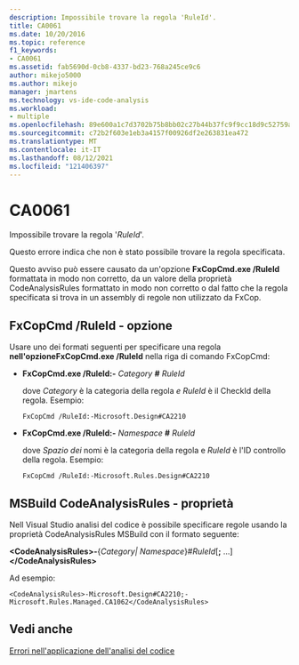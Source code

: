 ```yaml
---
description: Impossibile trovare la regola 'RuleId'.
title: CA0061
ms.date: 10/20/2016
ms.topic: reference
f1_keywords:
- CA0061
ms.assetid: fab5690d-0cb8-4337-bd23-768a245ce9c6
author: mikejo5000
ms.author: mikejo
manager: jmartens
ms.technology: vs-ide-code-analysis
ms.workload:
- multiple
ms.openlocfilehash: 89e600a1c7d3702b75b8bb02c27b44b37fc9f9cc18d9c52759a75881dd8f8f1d
ms.sourcegitcommit: c72b2f603e1eb3a4157f00926df2e263831ea472
ms.translationtype: MT
ms.contentlocale: it-IT
ms.lasthandoff: 08/12/2021
ms.locfileid: "121406397"
---
```

# <a name="ca0061"></a>CA0061
Impossibile trovare la regola '*RuleId*'.

Questo errore indica che non è stato possibile trovare la regola specificata.

Questo avviso può essere causato da un'opzione **FxCopCmd.exe /RuleId** formattata in modo non corretto, da un valore della proprietà CodeAnalysisRules formattato in modo non corretto o dal fatto che la regola specificata si trova in un assembly di regole non utilizzato da FxCop.

## <a name="fxcopcmd-ruleid-option"></a>FxCopCmd /RuleId - opzione
Usare uno dei formati seguenti per specificare una regola **nell'opzioneFxCopCmd.exe /RuleId** nella riga di comando FxCopCmd:

- **FxCopCmd.exe /RuleId:-** *Category* **#** *RuleId*

     dove *Category* è la categoria della regola *e RuleId* è il CheckId della regola. Esempio:

    ```
    FxCopCmd /RuleId:-Microsoft.Design#CA2210
    ```

- **FxCopCmd.exe /RuleId:-** *Namespace* **#** *RuleId*

     dove *Spazio dei* nomi è la categoria della regola e *RuleId* è l'ID controllo della regola. Esempio:

    ```
    FxCopCmd /RuleId:-Microsoft.Rules.Design#CA2210
    ```

## <a name="msbuild-codeanalysisrules-property"></a>MSBuild CodeAnalysisRules - proprietà
Nell Visual Studio analisi del codice è possibile specificare regole usando la proprietà CodeAnalysisRules MSBuild con il formato seguente:

**\<CodeAnalysisRules>-**{*Category&#124;* *Namespace*}#*RuleId*[**;** ...]**\</CodeAnalysisRules>**

Ad esempio:

```
<CodeAnalysisRules>-Microsoft.Design#CA2210;-Microsoft.Rules.Managed.CA1062</CodeAnalysisRules>
```

## <a name="see-also"></a>Vedi anche
[Errori nell'applicazione dell'analisi del codice](../code-quality/code-analysis-application-errors.md)
